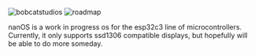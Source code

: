 ![bobcatstudios](https://github.com/user-attachments/assets/bf8823c4-bf1d-4808-9c97-4f2d8bf1937e)
![roadmap](https://github.com/user-attachments/assets/280c76ff-7668-487d-98e4-acf7edeff4f1)

nanOS is a work in progress os for the esp32c3 line of microcontrollers. Currently, it only supports ssd1306 compatible displays, but hopefully will be able to do more someday.  
